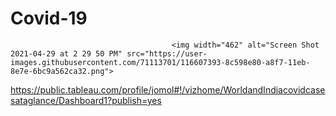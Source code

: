 # Covid-19

                                        <img width="462" alt="Screen Shot 2021-04-29 at 2 29 50 PM" src="https://user-images.githubusercontent.com/71113701/116607393-8c598e80-a8f7-11eb-8e7e-6bc9a562ca32.png">


















https://public.tableau.com/profile/jomol#!/vizhome/WorldandIndiacovidcasesataglance/Dashboard1?publish=yes
